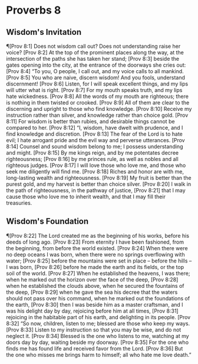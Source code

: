 # Proverbs 8

## Wisdom's Invitation
¶[Prov 8:1] Does not wisdom call out? Does not understanding raise her voice?
[Prov 8:2] At the top of the prominent places along the way, at the intersection of the paths she has taken her stand;
[Prov 8:3] beside the gates opening into the city, at the entrance of the doorways she cries out:
[Prov 8:4] “To you, O people, I call out, and my voice calls to all mankind.
[Prov 8:5] You who are naive, discern wisdom! And you fools, understand discernment!
[Prov 8:6] Listen, for I will speak excellent things, and my lips will utter what is right.
[Prov 8:7] For my mouth speaks truth, and my lips hate wickedness.
[Prov 8:8] All the words of my mouth are righteous; there is nothing in them twisted or crooked.
[Prov 8:9] All of them are clear to the discerning and upright to those who find knowledge.
[Prov 8:10] Receive my instruction rather than silver, and knowledge rather than choice gold.
[Prov 8:11] For wisdom is better than rubies, and desirable things cannot be compared to her.
[Prov 8:12] “I, wisdom, have dwelt with prudence, and I find knowledge and discretion.
[Prov 8:13] The fear of the Lord is to hate evil; I hate arrogant pride and the evil way and perverse utterances.
[Prov 8:14] Counsel and sound wisdom belong to me; I possess understanding and might.
[Prov 8:15] By me kings reign, and by me potentates decree righteousness;
[Prov 8:16] by me princes rule, as well as nobles and all righteous judges.
[Prov 8:17] I will love those who love me, and those who seek me diligently will find me.
[Prov 8:18] Riches and honor are with me, long-lasting wealth and righteousness.
[Prov 8:19] My fruit is better than the purest gold, and my harvest is better than choice silver.
[Prov 8:20] I walk in the path of righteousness, in the pathway of justice,
[Prov 8:21] that I may cause those who love me to inherit wealth, and that I may fill their treasuries.

## Wisdom's Foundation
¶[Prov 8:22] The Lord created me as the beginning of his works, before his deeds of long ago.
[Prov 8:23] From eternity I have been fashioned, from the beginning, from before the world existed.
[Prov 8:24] When there were no deep oceans I was born, when there were no springs overflowing with water;
[Prov 8:25] before the mountains were set in place – before the hills – I was born,
[Prov 8:26] before he made the earth and its fields, or the top soil of the world.
[Prov 8:27] When he established the heavens, I was there; when he marked out the horizon over the face of the deep,
[Prov 8:28] when he established the clouds above, when he secured the fountains of the deep,
[Prov 8:29] when he gave the sea his decree that the waters should not pass over his command, when he marked out the foundations of the earth,
[Prov 8:30] then I was beside him as a master craftsman, and I was his delight day by day, rejoicing before him at all times,
[Prov 8:31] rejoicing in the habitable part of his earth, and delighting in its people.
[Prov 8:32] “So now, children, listen to me; blessed are those who keep my ways.
[Prov 8:33] Listen to my instruction so that you may be wise, and do not neglect it.
[Prov 8:34] Blessed is the one who listens to me, watching at my doors day by day, waiting beside my doorway.
[Prov 8:35] For the one who finds me has found life and received favor from the Lord.
[Prov 8:36] But the one who misses me brings harm to himself; all who hate me love death.”
